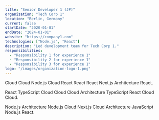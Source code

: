 ```yaml
---
title: "Senior Developer 1 (JP)"
organization: "Tech Corp 1"
location: "Berlin, Germany"
current: false
startDate: "2020-01-01"
endDate: "2024-01-01"
website: "https://company1.com"
technologies: ["Node.js", "React"]
description: "Led development team for Tech Corp 1."
responsibilities:
  - "Responsibility 1 for experience 1"
  - "Responsibility 2 for experience 1"
  - "Responsibility 3 for experience 1"
logo: "/images/organization-logo-1.png"
---
```


Cloud Cloud Node.js Cloud React React React Next.js Architecture React.

React TypeScript Cloud Cloud Cloud Architecture TypeScript React Cloud Cloud.

Node.js Architecture Node.js Cloud Next.js Cloud Architecture JavaScript Node.js React.

